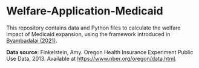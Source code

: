# Welfare-Application-Medicaid
This repository contains data and Python files to calculate the welfare impact of Medicaid expansion, using the framework introduced in [Byambadalai (2021)](https://undralbyambadalai.com/Byambadalai_JMP.pdf).

**Data source**: Finkelstein, Amy. Oregon Health Insurance Experiment Public Use Data, 2013. Available at https://www.nber.org/oregon/data.html.
